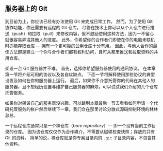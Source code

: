 ## 服务器上的 Git

到目前为止，你应该已经有办法使用 Git 来完成日常工作。
然而，为了使用 Git 协作功能，你还需要有远程的 Git 仓库。
尽管在技术上你可以从个人仓库进行推送（push）和拉取（pull）来修改内容，但不鼓励使用这种方法，因为一不留心就很容易弄混其他人的进度。
此外，你希望你的合作者们即使在你的电脑未联机时亦能存取仓库 — 拥有一个更可靠的公用仓库十分有用。
因此，与他人合作的最佳方法即是建立一个你与合作者们都有权利访问，且可从那里推送和拉取资料的共用仓库。

架设一台 Git 服务器并不难。
首先，选择你希望服务器使用的通讯协议。
在本章第一节将介绍可用的协议以及各自优缺点。
下面一节将解释使用那些协议的典型设置及如何在你的服务器上运行。
最后，如果你不介意托管你的代码在其他人的服务器，且不想经历设置与维护自己服务器的麻烦，可以试试我们介绍的几个仓库托管服务。

如果你对架设自己的服务器没兴趣，可以跳到本章最后一节去看看如何申请一个代码托管服务的帐户然后继续下一章，我们会在那里讨论分散式源码控制环境的林林总总。

一个远程仓库通常只是一个裸仓库（_bare repository_）— 即一个没有当前工作目录的仓库。
因为该仓库仅仅作为合作媒介，不需要从磁碟检查快照；存放的只有 Git 的资料。
简单的说，裸仓库就是你专案目录内的 `.git` 子目录内容，不包含其他资料。
